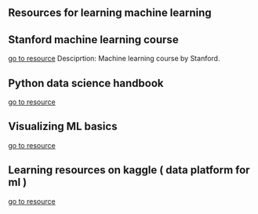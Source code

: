 ## Resources for learning machine learning

## Stanford machine learning course
[go to resource](https://see.stanford.edu/Course/CS229)
	Desciprtion: Machine learning course by Stanford.

## Python data science handbook
[go to resource](https://jakevdp.github.io/PythonDataScienceHandbook/)

## Visualizing ML basics
[go to resource](http://www.r2d3.us/visual-intro-to-machine-learning-part-1/)

## Learning resources on kaggle ( data platform for ml )
[go to resource](https://www.kaggle.com/learn)
